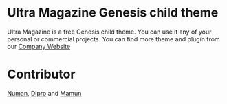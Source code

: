 # Ultra Magazine Genesis child theme


 Ultra Magazine is a free Genesis child theme. You can use it any of your personal or commercial projects. 
 You can find more theme and plugin from our  [Company Website](https://devute.com)

# Contributor 
[Numan](https://github.com/numan-hussain), [Dipro](https://github.com/DiproDebnath) and [Mamun](https://github.com/mamunhshimul) 
